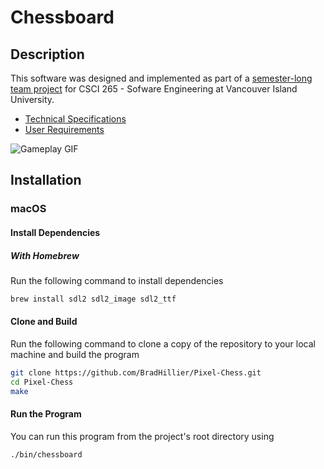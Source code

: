 # Chessboard

## Description


This software was designed and implemented as part of a [semester-long team project](http://csci.viu.ca/~wesselsd/courses/csci265/project.html) for CSCI 265 - Sofware Engineering at Vancouver Island University. 

- [Technical Specifications](https://github.com/BradHillier/Pixel-Chess/blob/main/design/design.md)
- [User Requirements](https://github.com/BradHillier/Pixel-Chess/blob/main/specifications/specifications.md)

![Gameplay GIF](./assets/screenshots/chessboard.gif)

## Installation

### macOS

#### Install Dependencies

##### With Homebrew

Run the following command to install dependencies

```bash
brew install sdl2 sdl2_image sdl2_ttf
```

#### Clone and Build
Run the following command to clone a copy of the repository to your local machine and build the program

```bash
git clone https://github.com/BradHillier/Pixel-Chess.git
cd Pixel-Chess
make
```

#### Run the Program
You can run this program from the project's root directory using

```bash
./bin/chessboard
```
